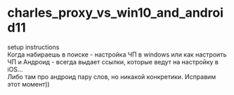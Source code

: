 # charles_proxy_vs_win10_and_android11
setup instructions  
Когда набираешь в поиске - настройка ЧП в windows
или как настроить ЧП и Андроид - всегда выдает ссылки,
которые ведут на настройку в iOS...  
Либо там про андроид пару слов, но никакой конкретики.
Исправим этот момент))
